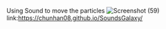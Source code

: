 Using Sound to move the particles
![Screenshot (59)](https://github.com/user-attachments/assets/4c7f3787-92f6-458b-b330-8d01772be7de)
link:https://chunhan08.github.io/SoundsGalaxy/
